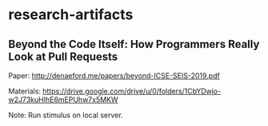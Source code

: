 # research-artifacts


## Beyond the Code Itself: How Programmers Really Look at Pull Requests
Paper: http://denaeford.me/papers/beyond-ICSE-SEIS-2019.pdf

Materials: https://drive.google.com/drive/u/0/folders/1CbYDwjo-w2J73kuHIhE6mEPUhw7x5MKW

Note: Run stimulus on local server.
